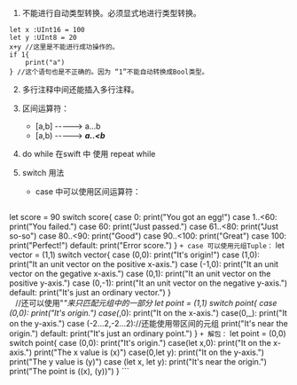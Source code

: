 1. 不能进行自动类型转换。必须显式地进行类型转换。
```
let x :UInt16 = 100
let y :UInt8 = 20
x+y //这里是不能进行成功操作的。
if 1{
    print("a")
} //这个语句也是不正确的。因为 “1”不能自动转换成Bool类型。
```

2. 多行注释中间还能插入多行注释。

3. 区间运算符：
    + [a,b] -----> a...b
    + [a,b) -----> ***a..<b***

4. do while 在swift 中 使用 repeat while

5. switch 用法
    + case 中可以使用区间运算符：
        ```swift
let score = 90
switch score{
case 0:
    print("You got an egg!")
case 1..<60:
    print("You failed.")
case 60:
    print("Just passed.")
case 61..<80:
    print("Just so-so")
case 80..<90:
    print("Good")
case 90..<100:
    print("Great")
case 100:
    print("Perfect!")
default:
    print("Error score.")
}
        ```
    + case 可以使用元组Tuple：
        ```
let vector = (1,1)
switch vector{
case (0,0):
    print("It's origin!")
case (1,0):
    print("It an unit vector on the positive x-axis.")
case (-1,0):
    print("It an unit vector on the gegative x-axis.")
case (0,1):
    print("It an unit vector on the positive y-axis.")
case (0,-1):
    print("It an unit vector on the negative y-axis.")
default:
    print("It's just an ordinary vector.")
}        
        ```
        ```
//还可以使用"_"来只匹配元组中的一部分
let point = (1,1)
switch point{
case (0,0):
    print("It's origin.")
case(_,0):
    print("It on the x-axis.")
case(0,_):
    print("It on the y-axis.")
case (-2...2,-2...2)://还能使用带区间的元组
    print("It's near the origin.")
default:
    print("It's just an ordinary point.")
}
        ```
    + 解包：
        ```
let point = (0,0)
switch point{
case (0,0):
    print("It's origin.")
case(let x,0):
    print("It on the x-axis.")
    print("The x value is \(x)")
case(0,let y):
    print("It on the y-axis.")
    print("The y value is \(y)")
case (let x, let y):
    print("It's near the origin.")
    print("The point is (\(x), \(y))")
}
        ```
